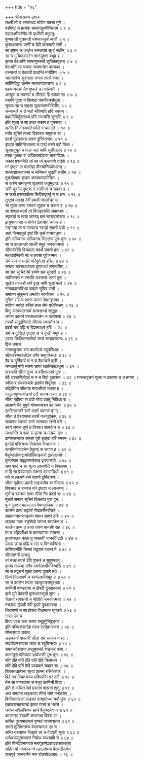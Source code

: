 +++
title = "१६"

+++
श्रीनारायण उवाच  
लक्ष्मीं तौ च समाराध्य चोग्रेण तपसा मुने ।  
वरमिष्टं च प्रत्येकं सम्प्रापतुरभीप्सितम् ॥ १ ॥  
महालक्ष्मीवरेणैव तौ पृथ्वीशौ बभूवतुः ।  
पुण्यवन्तौ पुत्रवन्तौ धर्मध्वजकुशध्वजौ ॥ २ ॥  
कुशध्वजस्य पत्नी च देवी मालावती सती ।  
सा सुषाव च कालेन कमलांशां सुतां सतीम् ॥ ३ ॥  
सा च भूयिष्ठकालेन ज्ञानयुक्ता बभूव ह ।  
कृत्वा वेदध्वनिं स्पष्टमुत्तस्थौ सूतिकागृहात् ॥ ४ ॥  
वेदध्वनिं सा चकार जातमात्रेण कन्यका ।  
तस्मात्तां च वेदवतीं प्रवदन्ति मनीषिणः ॥ ५ ॥  
जातमात्रेण सुस्नाता जगाम तपसे वनम् ।  
सर्वैर्निषिद्धा यत्नेन नारायणपरायणा ॥ ६ ॥  
एकमन्वन्तरं चैव पुष्करे च तपस्विनी ।  
अत्युग्रां च तपस्यां च लीलया हि चकार सा ॥ ७ ॥  
तथापि पुष्टा न क्लिष्टा नवयौवनसंयुता ।  
सुश्राव सा च सहसा सुवाचमशरीरिणीम् ॥ ८ ॥  
जन्मान्तरे च ते भर्ता भविष्यति हरिः स्वयम् ।  
ब्रह्मादिभिर्दुराराध्यं पतिं लप्स्यसि सुन्दरि ॥ ९ ॥  
इति श्रुत्वा च सा हृष्टा चकार ह पुनस्तपः ।  
अतीव निर्जनस्थाने पर्वते गन्धमादने ॥ १० ॥  
तत्रैव सुचिरं तप्त्वा विश्वस्य समुवास सा ।  
ददर्श पुरतस्तत्र रावणं दुर्निवारणम् ॥ ११ ॥  
दृष्ट्वा सातिथिभक्त्या च पाद्यं तस्मै ददौ किल ।  
सुस्वादुभूतं च फलं जलं चापि सुशीतलम् ॥ १२ ॥  
तच्च भुक्त्वा स पापिष्ठश्चोवास तत्समीपतः ।  
चकार प्रश्नमिति तां का त्वं कल्याणि वर्तसे ॥ १३ ॥  
तां दृष्ट्वा स वरारोहां पीनश्रोणिपयोधराम् ।  
शरत्पद्मोत्सवास्यां च सस्मितां सुदतीं सतीम् ॥ १४ ॥  
मूर्च्छामवाप कृपणः कामबाणप्रपीडितः ।  
स करेण समाकृष्य शृङ्‌गारं कर्तुमुद्यतः ॥ १५ ॥  
सती चुकोप दृष्ट्वा तं स्तम्भितं च चकार ह ।  
स जडो हस्तपादैश्च किञ्चिद्वक्तुं न च क्षमः ॥ १६ ॥  
तुष्टाव मनसा देवीं प्रययौ पद्मलोचनाम् ।  
सा तुष्टा तस्य स्तवनं सुकृतं च चकार ह ॥ १७ ॥  
सा शशाप मदर्थे त्वं विनङ्क्ष्यसि सबान्धवः ।  
स्पृष्टाहं च त्वया कामाद्‌ बलं चाप्यवलोकय ॥ १८ ॥  
इत्युक्त्वा सा च योगेन देहत्यागं चकार ह ।  
गङ्‌गायां तां च सन्न्यस्य स्वगृहं रावणो ययौ ॥ १९ ॥  
अहो किमद्भुतं दृष्टं किं कृतं वानयाधुना ।  
इति सञ्चिन्त्य सञ्चिन्त्य विललाप पुनः पुनः ॥ २० ॥  
सा च कालान्तरे साध्वी बभूव जनकात्मजा ।  
सीतादेवीति विख्याता यदर्थे रावणो हतः ॥ २१ ॥  
महातपस्विनी सा च तपसा पूर्वजन्मतः ।  
लेभे रामं च भर्तारं परिपूर्णतमं हरिम् ॥ २२ ॥  
सम्प्राप तपसाऽऽराध्य दुराराध्यं जगत्पतिम् ।  
सा रमा सुचिरं रेमे रामेण सह सुन्दरी ॥ २३ ॥  
जातिस्मरा न स्मरति तपसश्च क्लमं पुरा ।  
सुखेन तज्जहौ सर्वं दुःखं चापि सुखं फले ॥ २४ ॥  
नानाप्रकारविभवं चकार सुचिरं सती ।  
सम्प्राप्य सुकुमारं तमतीव नवयौवना ॥ २५ ॥  
गुणिनं रसिकं शान्तं कान्तं देवमनुत्तमम् ।  
स्त्रीणां मनोज्ञं रुचिरं तथा लेभे यथेप्सितम् ॥ २६ ॥  
पितुः सत्यपालनार्थं सत्यसन्धो रघूद्वहः ।  
जगाम काननं पश्चात्कालेन च बलीयसा ॥ २७ ॥  
तस्थौ समुद्रनिकटे सीतया लक्ष्मणेन च ।  
ददर्श तत्र वह्निं च विप्ररूपधरं हरिः ॥ २८ ॥  
रामं च दुःखितं दृष्ट्वा स च दुःखी बभूव ह ।  
उवाच किञ्चित्सत्येष्टं सत्यं सत्यपरायणः ॥ २९ ॥  
द्विज उवाच  
भगवच्छ्रूयतां राम कालोऽयं यदुपस्थितः ।  
सीताहरणकालोऽयं तवैव समुपस्थितः ॥ ३० ॥  
दैवं च दुर्निवार्यं च न च दैवात्परो बली ।  
जगत्प्रसूं मयि न्यस्य छायां रक्षान्तिकेऽधुना ॥ ३१ ॥  
दास्यामि सीतां तुभ्यं च परीक्षासमये पुनः ।  
देवैः प्रस्थापितोऽहं च न च विप्रो हुताशनः ॥ ३२ ॥
रामस्तद्वचनं श्रुत्वा न प्रकाश्य च लक्ष्मणम् ।  
स्वीकारं वचसश्चक्रे हृदयेन विदूयता ॥ ३३ ॥  
वह्निर्योगेन सीताया मायासीतां चकार ह ।  
तत्तुल्यगुणसर्वाङ्‌गां ददौ रामाय नारद ॥ ३४ ॥  
सीतां गृहीत्वा स ययौ गोप्यं वक्तुं निषिध्य च ।  
लक्ष्मणो नैव बुबुधे गोप्यमन्यस्य का कथा ॥ ३५ ॥  
एतस्मिन्नन्तरे रामो ददर्श कानकं मृगम् ।  
सीता तं प्रेरयामास तदर्थे यत्नपूर्वकम् ॥ ३६ ॥  
सन्न्यस्य लक्ष्मणं रामो जानक्या रक्षणे वने ।  
स्वयं जगाम तूर्णं तं विव्याध सायकेन च ॥ ३७ ॥  
लक्ष्मणेति च शब्दं स कृत्वा च मायया मृगः ।  
प्राणांस्तत्याज सहसा पुरो दृष्ट्वा हरिं स्मरन् ॥ ३८ ॥  
मृगदेहं परित्यज्य दिव्यरूपं विधाय च ।  
रत्ननिर्माणयानेन वैकुण्ठं स जगाम ह ॥ ३९ ॥  
वैकुण्ठलोकद्वार्यासीत्किङ्‌करो द्वारपालयोः ।  
पुनर्जगाम तद्द्वारमादेशाद्‌ द्वारपालयोः ॥ ४० ॥  
अथ शब्दं च सा श्रुत्वा लक्ष्मणेति च विक्लवम् ।  
तं हि सा प्रेरयामास लक्ष्मणं रामसन्निधौ ॥ ४१ ॥  
गते च लक्ष्मणे रामं रावणो दुर्निवारणः ।  
सीतां गृहीत्वा प्रययौ लङ्‌कामेव स्वलीलया ॥ ४२ ॥  
विषसाद च रामश्च वने दृष्ट्वा च लक्ष्मणम् ।  
तूर्णं च स्वाश्रमं गत्वा सीतां नैव ददर्श सः ॥ ४३ ॥  
मूर्च्छां सम्प्राप सुचिरं विललाप भृशं पुनः ।  
पुनः पुनश्च बभ्राम तदन्वेषणपूर्वकम् ॥ ४४ ॥  
कालेन प्राप्य तद्वार्तां गोदावरीनदीतटे ।  
सहायान्वानरात्कृत्वा बबन्ध सागरं हरिः ॥ ४५ ॥  
लङ्‌कां गत्वा रघुश्रेष्ठो जघान सायकेन च ।  
कालेन प्राप्य तं हत्वा रावणं बान्धवैः सह ॥ ४६ ॥  
तां च वह्निपरीक्षां च कारयामास सत्वरम् ।  
हुताशस्तत्र काले तु वास्तवीं जानकीं ददौ ॥ ४७ ॥  
उवाच छाया वह्निं च रामं च विनयान्विता ।  
करिष्यामीति किमहं तदुपायं वदस्व मे ॥ ४८ ॥  
श्रीरामाग्नी ऊचतुः  
त्वं गच्छ तपसे देवि पुष्करं च सुपुण्यदम् ।  
कृत्वा तपस्या तत्रैव स्वर्गलक्ष्मीर्भविष्यसि ॥ ४९ ॥  
सा च तद्वचनं श्रुत्वा प्रतप्य पुष्करे तपः ।  
दिव्यं त्रिलक्षवर्षं च स्वर्गलक्ष्मीर्बभूव ह ॥ ५० ॥  
सा च कालेन तपसा यज्ञकुण्डसमुद्भवा ।  
कामिनी पाण्डवानां च द्रौपदी द्रुपदात्मजा ॥ ५१ ॥  
कृते युगे वेदवती कुशध्वजसुता शुभा ।  
त्रेतायां रामपत्नी च सीतेति जनकात्मजा ॥ ५२ ॥  
तच्छाया द्रौपदी देवी द्वापरे द्रुपदात्मजा ।  
त्रिहायणी च सा प्रोक्ता विद्यमाना युगत्रये ॥ ५३ ॥  
नारद उवाच  
प्रियाः पञ्च कथं तस्या बभूवुर्मुनिपुङ्‌गव ।  
इति मच्चित्तसन्देहं भञ्ज सन्देहभञ्जन ॥ ५४ ॥  
श्रीनारायण उवाच  
लङ्‌कायां वास्तवी सीता रामं सम्प्राप नारद ।  
रूपयौवनसम्पन्ना छाया च बहुचिन्तया ॥ ५५ ॥  
रामाग्न्योराज्ञया तप्तुमुपास्ते शङ्‌करं परम् ।  
कामातुरा पतिव्यग्रा प्रार्थयन्ती पुनः पुनः ॥ ५६ ॥  
पतिं देहि पतिं देहि पतिं देहि त्रिलोचन ।  
पतिं देहि पतिं देहि पञ्चवारं चकार सा ॥ ५७ ॥  
शिवस्तत्प्रार्थनां श्रुत्वा प्रहस्य रसिकेश्वरः ।  
प्रिये तव प्रियाः पञ्च भविष्यन्ति वरं ददौ ॥ ५८ ॥  
तेन सा पाण्डवानां च बभूव कामिनी प्रिया ।  
इति ते कथितं सर्वं प्रस्तावं वास्तवं शृणु ॥ ५९ ॥  
अथ सम्प्राप्य लङ्‌कायां सीतां रामो मनोहराम् ।  
विभीषणाय तां लङ्‌कां दत्त्वायोध्यां ययौ पुनः ॥ ६० ॥  
एकादशसहस्राब्दं कृत्वा राज्यं च भारते ।  
जगाम सर्वैर्लोकैश्च सार्धं वैकुण्ठमेव च ॥ ६१ ॥  
कमलांशा वेदवती कमलायां विवेश सा ।  
कथितं पुण्यमाख्यानं पुण्यदं पापनाशनम् ॥ ६२ ॥  
सततं मूर्तिमन्तश्च वेदाश्चत्वार एव च ।  
सन्ति यस्याश्च जिह्वाग्रे सा च वेदवती श्रुता ॥ ६३ ॥  
धर्मध्वजसुताख्यानं निबोध कथयामि ते ॥ ६४ ॥  
इति श्रीमद्देवीभागवते महापुराणेऽष्टादशसाहस्र्यां  
संहितायां नवमस्कन्धे महालक्षम्या वेदवतीरूपेण  
राजगृहे जन्मवर्णनं नाम षोडशोऽध्यायः ॥ १६ ॥
